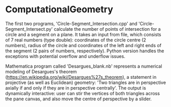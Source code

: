 # ComputationalGeometry
The first two programs, 'Circle-Segment_Intersection.cpp' and 'Circle-Segment_Intersect.py' calculate the number of points of intersection for a circle and a segment on a plane. It takes an input from file, which consists of 7 real numbers (type double): coordinates of the circle centre (2 numbers), radius of the circle and coordinates of the left and right ends of the segment (2 pairs of numbers, respectively). Python version handles the exceptions with potential overflow and underflow issues.

Mathematica program called 'Desargues_blank.nb' represents a numerical modeling of Desargues's theorem (https://en.wikipedia.org/wiki/Desargues%27s_theorem), a statement in projective (as well as Euclidean) geometry: 'Two triangles are in perspective axially if and only if they are in perspective centrally'. The output is dynamically interactive: user can stir the vertices of both triangles across the pane canvas, and also move the centre of perspective by a slider.

